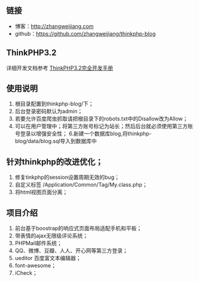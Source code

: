 
## 链接
- 博客：http://zhangweijiang.com  
- github：https://github.com/zhangweijiang/thinkphp-blog 
 
 ## ThinkPHP3.2
 详细开发文档参考 [ThinkPHP3.2完全开发手册](http://document.thinkphp.cn/manual_3_2/get_thinkphp.html)

## 使用说明
1. 根目录配置到thinkphp-blog/下；
2. 后台登录密码默认为admin；
4. 若要允许百度爬虫抓取请把根目录下的robots.txt中的Disallow改为Allow；
5. 可以在用户管理中；将第三方账号标记为站长；然后后台就必须使用第三方账号登录以增强安全性；
6.新建一个数据库blog,将thinkphp-blog/data/blog.sql导入到数据库中
## 针对thinkphp的改进优化；
1. 修复tinkphp的session设置周期无效的bug；
2. 自定义标签 /Application/Common/Tag/My.class.php；
3. 将html视图页面分离；

## 项目介绍
1. 前台基于boostrap的响应式页面布局适配手机和平板；
2. 带表情的ajax无限级评论系统；
3. PHPMail邮件系统；
4. QQ、微博、豆瓣、人人、开心网等第三方登录；
5. ueditor 百度富文本编辑器；
7. font-awesome；
8. iCheck；


